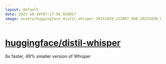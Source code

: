 ```yaml
---
layout: default
date: 2025-10-30T07:17:56.916857
image: assets/huggingface_distil_whisper_20251029_222007_908_20251030_000818_a5c369--20251030T010834650--cropped.png
---
```


# [huggingface/distil-whisper](https://github.com/huggingface/distil-whisper/)

6x faster, 49% smaller version of Whisper
